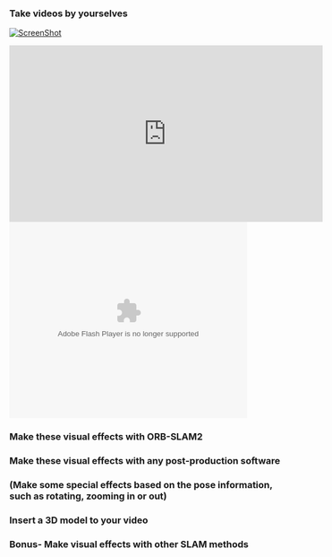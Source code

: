 ###  Take videos by yourselves

[![ScreenShot](https://www.google.com/url?sa=i&source=images&cd=&ved=2ahUKEwjn1Oyy6tLiAhUUyosBHdBIBoEQjRx6BAgBEAU&url=https%3A%2F%2Fwww.youtube.com%2Fwatch%3Fv%3DSXAAiZkqg2A&psig=AOvVaw1_rhcHV0OoCvHGBhUrBai6&ust=1559840917459560)](https://youtu.be/hHTOpapcru0)

<iframe width="560" height="315" src="https://www.youtube.com/embed/i8cptH7f7lE" frameborder="0" allow="accelerometer; autoplay; encrypted-media; gyroscope; picture-in-picture" allowfullscreen></iframe>


<object width="640" height="480">
  <param name="movie" value="http://www.youtube.com/user/wwwLoveWatercom?v=BTRN1YETpyg" />
  <param name="wmode" value="transparent" />
  <embed src="http://www.youtube.com/user/wwwLoveWatercom?v=BTRN1YETpyg"
         type="application/x-shockwave-flash"
         wmode="transparent" width="425" height="350" />
</object>

###  Make these visual effects with ORB-SLAM2

###  Make these visual effects with any post-production software

###  (Make some special effects based on the pose information, such as rotating, zooming in or out)

###  Insert a 3D model to your video


### Bonus- Make visual effects with other SLAM methods


